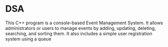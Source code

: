 # DSA
This C++ program is a console-based Event Management System. It allows administrators or users to manage events by adding, updating, deleting, searching, and sorting them. It also includes a simple user registration system using a queue
